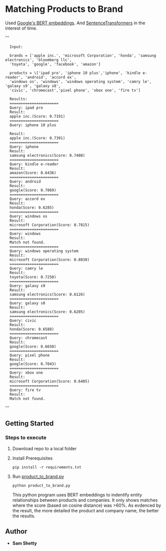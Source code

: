 # Matching Products to Brand

Used 
[Google's BERT embeddings](https://github.com/google-research/bert). And [SentenceTransformers](https://github.com/UKPLab/sentence-transformers) in the interest of time.

'''
   
      Input:

      brands = ['apple inc.', 'microsoft Corporation', 'honda', 'samsung electronics', 'bloomberg llc', 
      'toyota', 'google', 'facebook', 'amazon']

      products = \['ipad pro', 'iphone 10 plus','iphone', 'kindle e-reader', 'android', 'accord ex', 
      'windows os', 'windows', 'windows operating system', 'camry le', 'galaxy s9', 'galaxy s8', 
      'civic', 'chromecast','pixel phone', 'xbox one', 'fire tv']

      Results: 
      ======================
      Query: ipad pro
      Result:
      apple inc.(Score: 0.7191)
      ======================
      Query: iphone 10 plus
      
      Result:
      apple inc.(Score: 0.7391)
      ======================
      Query: iphone
      Result:
      samsung electronics(Score: 0.7408)
      ======================
      Query: kindle e-reader
      Result:
      amazon(Score: 0.6436)
      ======================
      Query: android
      Result:
      google(Score: 0.7069)
      ======================
      Query: accord ex
      Result:
      honda(Score: 0.6285)
      ======================
      Query: windows os
      Result:
      microsoft Corporation(Score: 0.7815)
      ======================
      Query: windows
      Result:
      Match not found.
      ======================
      Query: windows operating system
      Result:
      microsoft Corporation(Score: 0.8030)
      ======================
      Query: camry le
      Result:
      toyota(Score: 0.7250)
      ======================
      Query: galaxy s9
      Result:
      samsung electronics(Score: 0.6126)
      ======================
      Query: galaxy s8
      Result:
      samsung electronics(Score: 0.6205)
      ======================
      Query: civic
      Result:
      honda(Score: 0.6588)
      ======================
      Query: chromecast
      Result:
      google(Score: 0.6650)
      ======================
      Query: pixel phone
      Result:
      google(Score: 0.7043)
      ======================
      Query: xbox one
      Result:
      microsoft Corporation(Score: 0.6485)
      ======================
      Query: fire tv
      Result:
      Match not found.
'''

## Getting Started

### Steps to execute

1. Download repo to a local folder

2. Install Prerequisites

   ```
   pip install -r requirements.txt
   ```
   
3. Run [product_to_brand.py](https://github.com/samshetty/product-to-brand/blob/master/product_to_brand.py)

   ```
   python product_to_brand.py
   ```

   This python program uses BERT embeddings to indentify entity relationships between products and companies. It only shows matches where the score (based on cosine distance) was >60%. As evdenced by the result, the more detailed the product and company name, the better the results.
  
## Author

* **Sam Shetty** 
